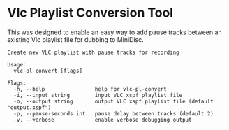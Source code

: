 # Vlc Playlist Conversion Tool

This was designed to enable an easy way to add pause tracks between an existing Vlc playlist file for dubbing to MiniDisc.

```shell
Create new VLC playlist with pause tracks for recording

Usage:
  vlc-pl-convert [flags]

Flags:
  -h, --help                help for vlc-pl-convert
  -i, --input string        input VLC xspf playlist file
  -o, --output string       output VLC xspf playlist file (default "output.xspf")
  -p, --pause-seconds int   pause delay between tracks (default 2)
  -v, --verbose             enable verbose debugging output
```
